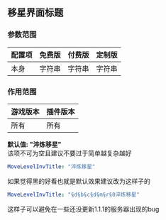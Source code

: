 ## 移星界面标题

### 参数范围

| 配置项 | 免费版 | 付费版 | 定制版 |
|-----|-----|-----|-----|
| 本身  | 字符串 | 字符串 | 字符串 |

### 作用范围

| 游戏版本 | 插件版本 |
|------|------|
| 所有   | 所有   |

**默认值: "淬炼移星"** \
该项不可为空且建议不要过于简单越复杂越好

```yaml line-numbers
MoveLevelInvTitle: "淬炼移星"
```

如果觉得黑的好看也就是默认效果建议改为这样子的

```yaml line-numbers
MoveLevelInvTitle: "§d§b§c§d§m§r§0淬炼移星"
```

这样子可以避免在一些还没更新1.1.1的服务器出现的bug